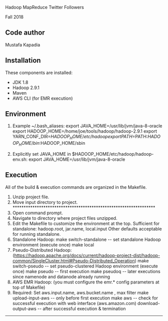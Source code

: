 Hadoop MapReduce Twitter Followers

Fall 2018

Code author
-----------
Mustafa Kapadia

Installation
------------
These components are installed:
- JDK 1.8
- Hadoop 2.9.1
- Maven
- AWS CLI (for EMR execution)

Environment
-----------
1) Example ~/.bash_aliases:
export JAVA_HOME=/usr/lib/jvm/java-8-oracle
export HADOOP_HOME=/home/joe/tools/hadoop/hadoop-2.9.1
export YARN_CONF_DIR=$HADOOP_HOME/etc/hadoop
export PATH=$PATH:$HADOOP_HOME/bin:$HADOOP_HOME/sbin

2) Explicitly set JAVA_HOME in $HADOOP_HOME/etc/hadoop/hadoop-env.sh:
export JAVA_HOME=/usr/lib/jvm/java-8-oracle

Execution
---------
All of the build & execution commands are organized in the Makefile.
1) Unzip project file.
2) Move input directory to project. *****************************************************************
3) Open command prompt.
4) Navigate to directory where project files unzipped.
5) Edit the Makefile to customize the environment at the top.
	Sufficient for standalone: hadoop.root, jar.name, local.input
	Other defaults acceptable for running standalone.
6) Standalone Hadoop:
	make switch-standalone		-- set standalone Hadoop environment (execute once)
	make local
7) Pseudo-Distributed Hadoop: (https://hadoop.apache.org/docs/current/hadoop-project-dist/hadoop-common/SingleCluster.html#Pseudo-Distributed_Operation)
	make switch-pseudo			-- set pseudo-clustered Hadoop environment (execute once)
	make pseudo					-- first execution
	make pseudoq				-- later executions since namenode and datanode already running 
8) AWS EMR Hadoop: (you must configure the emr.* config parameters at top of Makefile)
9) Required: Set aws.input.name, aws.bucket.name , max filter
	make upload-input-aws		-- only before first execution
	make aws					-- check for successful execution with web interface (aws.amazon.com)
	download-output-aws			-- after successful execution & termination

*****************************************************************************************************

